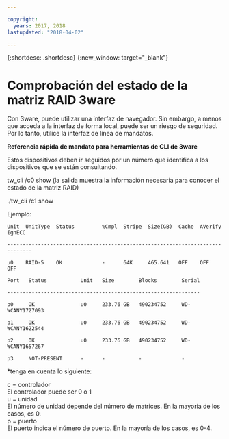 ```yaml
---

copyright:
  years: 2017, 2018
lastupdated: "2018-04-02"

---
```


{:shortdesc: .shortdesc}
{:new_window: target="_blank"}

# Comprobación del estado de la matriz RAID 3ware

Con 3ware, puede utilizar una interfaz de navegador. Sin embargo, a menos que acceda a la interfaz de forma local, puede ser un riesgo de seguridad. Por lo tanto, utilice la interfaz de línea de mandatos.

<!--You can download the 3ware CLI utilities the software Library, located in the bottom of Customer Portal.  Please check http://downloads.service.softlayer.com for the latest version (VPN access required to access the downloads page). -->

**Referencia rápida de mandato para herramientas de CLI de 3ware**

Estos dispositivos deben ir seguidos por un número que identifica a los dispositivos que se están consultando.

tw_cli /c0 show (la salida muestra la información necesaria para conocer el estado de la matriz RAID)

./tw_cli /c1 show

Ejemplo:

    Unit  UnitType  Status         %Cmpl  Stripe  Size(GB)  Cache  AVerify  IgnECC

    ------------------------------------------------------------------------------

    u0    RAID-5    OK             -      64K     465.641   OFF    OFF      OFF    

    Port   Status           Unit   Size        Blocks        Serial

    ---------------------------------------------------------------

    p0     OK               u0     233.76 GB   490234752     WD-WCANY1727093

    p1     OK               u0     233.76 GB   490234752     WD-WCANY1622544

    p2     OK               u0     233.76 GB   490234752     WD-WCANY1657267

    p3     NOT-PRESENT      -      -           -             -

*tenga en cuenta lo siguiente:

c = controlador<br/>
El controlador puede ser 0 o 1<br/>
u = unidad<br/>
El número de unidad depende del número de matrices. En la mayoría de los casos, es 0.<br/>
p = puerto<br/>
El puerto indica el número de puerto. En la mayoría de los casos, es 0-4.
